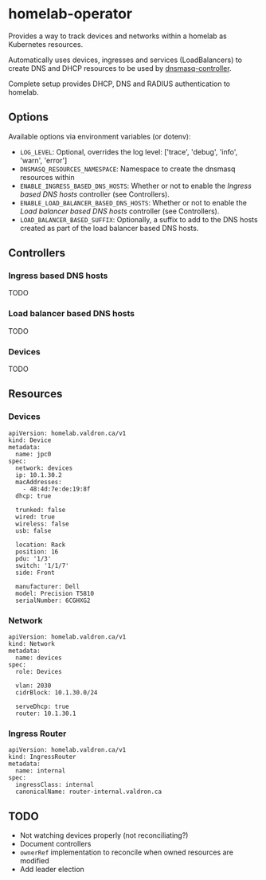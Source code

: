 # homelab-operator
Provides a way to track devices and networks within a homelab as Kubernetes resources.

Automatically uses devices, ingresses and services (LoadBalancers) to create DNS and DHCP resources to be used by [dnsmasq-controller](https://github.com/kvaps/dnsmasq-controller).

Complete setup provides DHCP, DNS and RADIUS authentication to homelab.

## Options
Available options via environment variables (or dotenv):
* `LOG_LEVEL`: Optional, overrides the log level: ['trace', 'debug', 'info', 'warn', 'error']
* `DNSMASQ_RESOURCES_NAMESPACE`: Namespace to create the dnsmasq resources within
* `ENABLE_INGRESS_BASED_DNS_HOSTS`: Whether or not to enable the _Ingress based DNS hosts_ controller (see Controllers).
* `ENABLE_LOAD_BALANCER_BASED_DNS_HOSTS`: Whether or not to enable the _Load balancer based DNS hosts_ controller (see Controllers).
* `LOAD_BALANCER_BASED_SUFFIX`: Optionally, a suffix to add to the DNS hosts created as part of the load balancer based DNS hosts.

## Controllers
### Ingress based DNS hosts
TODO

### Load balancer based DNS hosts
TODO

### Devices
TODO

## Resources
### Devices
```
apiVersion: homelab.valdron.ca/v1
kind: Device
metadata:
  name: jpc0
spec:
  network: devices
  ip: 10.1.30.2
  macAddresses:
    - 48:4d:7e:de:19:8f
  dhcp: true

  trunked: false
  wired: true
  wireless: false
  usb: false 

  location: Rack
  position: 16
  pdu: '1/3'
  switch: '1/1/7'
  side: Front

  manufacturer: Dell
  model: Precision T5810
  serialNumber: 6CGHXG2
```

### Network
```
apiVersion: homelab.valdron.ca/v1
kind: Network
metadata:
  name: devices
spec:
  role: Devices

  vlan: 2030
  cidrBlock: 10.1.30.0/24

  serveDhcp: true
  router: 10.1.30.1
```

### Ingress Router
```
apiVersion: homelab.valdron.ca/v1
kind: IngressRouter
metadata:
  name: internal
spec:
  ingressClass: internal
  canonicalName: router-internal.valdron.ca
```

## TODO
* Not watching devices properly (not reconciliating?)
* Document controllers
* `ownerRef` implementation to reconcile when owned resources are modified
* Add leader election